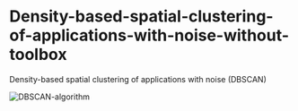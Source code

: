 # Density-based-spatial-clustering-of-applications-with-noise-without-toolbox
Density-based spatial clustering of applications with noise (DBSCAN)


![DBSCAN-algorithm](https://github.com/Yousef-Sharafi/Density-based-spatial-clustering-of-applications-with-noise-without-toolbox/assets/142591174/258bda76-7c4e-49e5-a214-34da06d50840)
